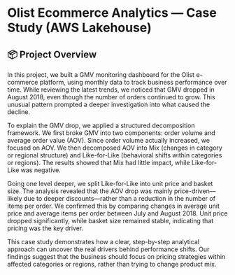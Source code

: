 # Olist Ecommerce Analytics — Case Study (AWS Lakehouse)

## 📦 Project Overview

In this project, we built a GMV monitoring dashboard for the Olist e-commerce platform, using monthly data to track business performance over time. While reviewing the latest trends, we noticed that GMV dropped in August 2018, even though the number of orders continued to grow. This unusual pattern prompted a deeper investigation into what caused the decline.

To explain the GMV drop, we applied a structured decomposition framework. We first broke GMV into two components: order volume and average order value (AOV). Since order volume actually increased, we focused on AOV. We then decomposed AOV into Mix (changes in category or regional structure) and Like-for-Like (behavioral shifts within categories or regions). The results showed that Mix had little impact, while Like-for-Like was negative.

Going one level deeper, we split Like-for-Like into unit price and basket size. The analysis revealed that the AOV drop was mainly price-driven—likely due to deeper discounts—rather than a reduction in the number of items per order. We confirmed this by comparing changes in average unit price and average items per order between July and August 2018. Unit price dropped significantly, while basket size remained stable, indicating that pricing was the key driver.

This case study demonstrates how a clear, step-by-step analytical approach can uncover the real drivers behind performance shifts. Our findings suggest that the business should focus on pricing strategies within affected categories or regions, rather than trying to change product mix.
